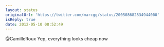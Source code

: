```yaml
---
layout: status
originalUrl: 'https://twitter.com/marcgg/status/200508682834944000'
isReply: true
date: 2012-05-10 08:52:49
---
```


@CamilleRoux Yep, everything looks cheap now
